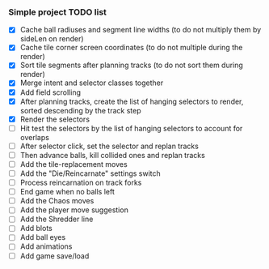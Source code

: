 ### Simple project TODO list

- [x] Cache ball radiuses and segment line widths (to do not multiply them by sideLen on render)
- [x] Cache tile corner screen coordinates (to do not multiple during the render)
- [x] Sort tile segments after planning tracks (to do not sort them during render)
- [x] Merge intent and selector classes together
- [x] Add field scrolling
- [x] After planning tracks, create the list of hanging selectors to render, sorted descending by the track step
- [x] Render the selectors
- [ ] Hit test the selectors by the list of hanging selectors to account for overlaps
- [ ] After selector click, set the selector and replan tracks
- [ ] Then advance balls, kill collided ones and replan tracks
- [ ] Add the tile-replacement moves
- [ ] Add the "Die/Reincarnate" settings switch
- [ ] Process reincarnation on track forks
- [ ] End game when no balls left
- [ ] Add the Chaos moves
- [ ] Add the player move suggestion
- [ ] Add the Shredder line
- [ ] Add blots
- [ ] Add ball eyes
- [ ] Add animations
- [ ] Add game save/load